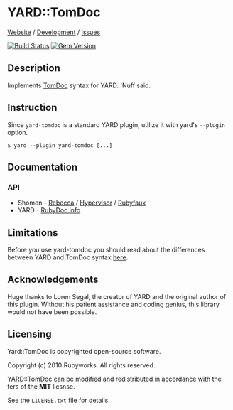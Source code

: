 # YARD::TomDoc

[Website](http://rubyworks.github.com/yard-tomdoc) /
[Development](http://github.com/rubyworks/yard-tomdoc) /
[Issues](http://github.com/rubyworks/yard-tomdoc/issues)

[![Build Status](https://secure.travis-ci.org/rubyworks/yard-tomdoc.png)](http://travis-ci.org/rubyworks/yard-tomdoc)
[![Gem Version](https://badge.fury.io/rb/yard-tomdoc.png)](http://badge.fury.io/rb/yard-tomdoc)


## Description

Implements [TomDoc](http://tomdoc.org) syntax for YARD. 'Nuff said.


## Instruction

Since `yard-tomdoc` is a standard YARD plugin, utilize it with yard's
`--plugin` option.

    $ yard --plugin yard-tomdoc [...]


## Documentation

### API

* Shomen -
  [Rebecca](http://rubyworks.github.com/rebecca?doc=http://rubyworks.github.com/yard-tomdoc/docs/current.json) /
  [Hypervisor](http://rubyworks.github.com/hypervisor?doc=http://rubyworks.github.com/yard-tomdoc/docs/current.json) /
  [Rubyfaux](http://rubyworks.github.com/rubyfaux?doc=http://rubyworks.github.com/yard-tomdoc/docs/current.json)
* YARD - [RubyDoc.info](http://rubydoc.info/gems/yard-tomdoc/frames)


## Limitations

Before you use yard-tomdoc you should read about the differences between YARD
and TomDoc syntax [here](http://gnuu.org/2010/05/12/whats-missing-from-tomdoc/).


## Acknowledgements

Huge thanks to Loren Segal, the creator of YARD and the original author of this plugin.
Without his patient assistance and coding genius, this library would not have been possible.


## Licensing

Yard::TomDoc is copyrighted open-source software.

Copyright (c) 2010 Rubyworks. All rights reserved.

YARD::TomDoc can be modified and redistributed in accordance with the ters of the **MIT** licsnse.

See the `LICENSE.txt` file for details.

